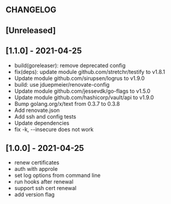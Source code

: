 ## CHANGELOG

## [Unreleased]

## [1.1.0] - 2021-04-25

* build(goreleaser): remove deprecated config
* fix(deps): update module github.com/stretchr/testify to v1.8.1
* Update module github.com/sirupsen/logrus to v1.9.0
* build: use jduepmeier/renovate-config
* Update module github.com/jessevdk/go-flags to v1.5.0
* Update module github.com/hashicorp/vault/api to v1.9.0
* Bump golang.org/x/text from 0.3.7 to 0.3.8
* Add renovate.json
* Add ssh and config tests
* Update dependencies
* fix -k, --insecure does not work

## [1.0.0] - 2021-04-25

* renew certificates
* auth with approle
* set log options from command line
* run hooks after renewal
* support ssh cert renewal
* add version flag
